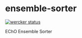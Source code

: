 # ensemble-sorter
[![wercker status](https://app.wercker.com/status/8bb514ba3443e03b671af02b8e2b51a1/m "wercker status")](https://app.wercker.com/project/bykey/8bb514ba3443e03b671af02b8e2b51a1)

EChO Ensemble Sorter
